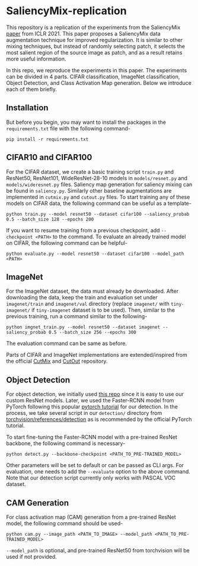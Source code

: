 # SaliencyMix-replication
This repository is a replication of the experiments from the SaliencyMix [paper](https://openreview.net/pdf?id=-M0QkvBGTTq) from ICLR 2021. This paper proposes a SaliencyMix data augmentation technique for improved regularization. It is similar to other mixing techniques, but instead of randomly selecting patch, it selects the most salient region of the source image as patch, and as a result retains more useful information.

In this repo, we reproduce the experiments in this paper. The experiments can be divided in 4 parts. CIFAR classification, ImageNet classification, Object Detection, and Class Activation Map generation. Below we introduce each of them briefly.

## Installation
But before you begin, you may want to install the packages in the `requirements.txt` file with the following command-
```
pip install -r requirements.txt
```

## CIFAR10 and CIFAR100
For the CIFAR dataset, we create a basic training script `train.py` and ResNet50, ResNet101, WideResNet-28-10 models in `models/resnet.py` and `models/wideresnet.py` files. Saliency map generation for saliency mixing can be found in `saliency.py`. Similarly other baseline augmentations are implemented in `cutmix.py` and `cutout.py` files. To start training any of these models on CIFAR data, the following command can be useful as a template-
```
python train.py --model resnet50 --dataset cifar100 --saliency_probab 0.5 --batch_size 128 --epochs 200
```
If you want to resume training from a previous checkpoint, add `--checkpoint <PATH>` to the command. To evaluate an already trained model on CIFAR, the following command can be helpful-
```
python evaluate.py --model resnet50 --dataset cifar100 --model_path <PATH>
```

## ImageNet
For the ImageNet dataset, the data must already be downloaded. After downloading the data, keep the train and evaluation set under `imagenet/train` and `imagenet/val` directory (replace `imagenet/` with `tiny-imagenet/` if `tiny-imagenet` dataset is to be used). Then, similar to the previous training, run a command similar to the following-
```
python imgnet_train.py --model resnet50 --dataset imagenet --saliency_probab 0.5 --batch_size 256 --epochs 300
```
The evaluation command can be same as before.

Parts of CIFAR and ImageNet implementations are extended/inspired from the official [CutMix](https://github.com/clovaai/CutMix-PyTorch) and [CutOut](https://github.com/uoguelph-mlrg/Cutout) repository.

## Object Detection
For object detection, we initially used [this repo](https://github.com/trzy/FasterRCNN) since it is easy to use our custom ResNet models. Later, we used the Faster-RCNN model from PyTorch following this popular [pytorch tutorial](https://pytorch.org/tutorials/intermediate/torchvision_tutorial.html) for our detection. In the process, we take several script in our `detection/` directory from [torchvision/references/detection](https://github.com/pytorch/vision/tree/main/references/detection) as is recommended by the official PyTorch tutorial.

To start fine-tuning the Faster-RCNN model with a pre-trained ResNet backbone, the following command is necessary-
```
python detect.py --backbone-checkpoint <PATH_TO_PRE-TRAINED_MODEL>
```
Other parameters will be set to default or can be passed as CLI args. For evaluation, one needs to add the `--evaluate` option to the above command. Note that our detection script currently only works with PASCAL VOC dataset.

## CAM Generation
For class activation map (CAM) generation from a pre-trained ResNet model, the following command should be used-
```
python cam.py --image_path <PATH_TO_IMAGE> --model_path <PATH_TO_PRE-TRAINED_MODEL>
```
`--model_path` is optional, and pre-trained ResNet50 from torchvision will be used if not provided.
